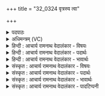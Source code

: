 +++
title = "32_0324 वृत्रस्य त्वा"

+++
<details><summary>पदपाठः</summary>

वृ꣣त्र꣡स्य꣢। त्वा꣣। श्वस꣡था꣢त्। ई꣡ष꣢꣯माणाः। वि꣡श्वे꣢꣯। दे꣣वाः꣢। अ꣣जहुः। ये꣢। स꣡खा꣢꣯यः। स। खा꣣यः। मरु꣡द्भिः꣢। इ꣣न्द्र। सख्य꣢म्। स꣣। ख्य꣢म्। ते꣣। अस्तु। अ꣡थ꣢꣯। इ꣣माः꣢। वि꣡श्वाः꣢꣯। पृ꣡त꣢꣯नाः। ज꣣यासि। ३२४।
</details>

<details><summary>अधिमन्त्रम् (VC)</summary>

- इन्द्रः
- द्युतानो मारुतः
- त्रिष्टुप्
- धैवतः
- ऐन्द्रं काण्डम्
</details>

<details><summary>हिन्दी : आचार्य रामनाथ वेदालंकार - विषयः</summary>

अगले मन्त्र में यह विषय वर्णित है कि इन्द्र वृत्र की सेनाओं को कैसे जीते।
</details>

<details><summary>हिन्दी : आचार्य रामनाथ वेदालंकार - पदार्थः</summary>

पदार्थान्वय -  प्रथम—जीवात्मा के पक्ष में। आन्तरिक देवासुरसंग्राम में अपने आत्मा को, जिसका साथ सबने छोड़ दिया है, अकेला देखकर कोई कह रहा है—(वृत्रस्य) तमोगुण के प्रधान हो जाने से उत्पन्न कामक्रोधादिरूप वृत्रासु्र की (श्वसथात्) फुंकार से (ईषमाणाः) भयभीत हो पलायन करती हुई (विश्वे देवाः) सब चक्षु, श्रोत्र आदि इन्द्रियों ने (त्वा) तुझ आत्मा को (अजहुः) अकेला छोड़ दिया है, (ये) जो इन्द्रियाँ (सखायः) पहले तेरी मित्र बनी हुई थीं। हे (इन्द्र) जीवात्मन् (मरुद्भिः) प्राणों के साथ (ते) तेरी (सख्यम्) मित्रता (अस्तु) हो, (अथ) उसके अनन्तर, तू (इमाः) इन (विश्वाः) सब (पृतनाः) काम-क्रोध आदि शत्रुओं की सेनाओं को (जयासि) जीत ले ॥ इस प्रसंग में वृत्रवध के आख्यान में ऐतरेय ब्राह्मण में लिखा है कि—इन्द्र और उसके साथी वृत्र को मारने की इच्छा से दौड़े। उसने जान लिया कि ये मुझे मारने के लिए दौड़ रहे हैं। उसने सोचा इन्हें डरा दूँ । यह सोचकर उसने उनकी ओर साँस छोड़ी, फुंकार मारी। उसकी साँस या फुंकार से भयभीत हो सब देव भाग खड़े हुए। केवल मरुतों ने इन्द्र को नहीं छोड़ा। ‘भगवन् प्रहार करो, मारो, वीरता दिखाओ’—इस प्रकार वाणी बोलते हुए वे उसके साथ उपस्थित रहे। ॠषि इसी अर्थ का दर्शन करता हुआ कह रहा है—वृत्रस्य त्वा श्वसथादीषमाणाः आदि। ऐ० ब्रा० ३।२०। यह आख्यान उक्त अर्थ को ही स्पष्ट करने के लिए है ॥ छान्दोग्य उपनिषद् की एक कथा भी इस मन्त्र के भाव को स्पष्ट करती है। वहाँ लिखा है-देव और असुरों में लड़ाई ठन गयी, दोनों प्रजापति के पुत्र थे। देव उद्गीथ को ले आये कि इससे इन्हें परास्त कर देंगे। उन्होंने नासिक्य (नासिका से आने-जानेवाले) प्राण को उद्गीथरूप में उपासा। असुरों ने उसे पाप से बींध दिया। इसी कारण नासिक्य प्राण से सुगन्धित और दुर्गन्धित दोनों प्रकार के पदार्थ सूँघता है, यतः यह पाप से बिंध चुका है। इसके बाद उन्होंने वाणी को उद्गीथरूप में उपासा। उसे भी असुरों ने पाप से बींध दिया। इसी कारण वाणी से सत्य और असत्य दोनों बोलता है, यतः यह पाप से बिंध चुकी है। इसके बाद उन्होंने आँख को उद्गीथरूप में उपासा। उसे भी असुरों ने पाप से बींध दिया। इसी कारण आँख से दर्शनीय और अदर्शनीय दोनों को देखता है। यतः यह पाप से बिंध चुकी है। फिर उन्होंने श्रोत्र को उद्गीथरूप में उपासा। उसे भी असुरों ने पाप से बींध दिया। इसी कारण श्रोत्र से श्रवणीय और अश्रवणीय दोनों सुनता है, यतः यह पाप से बिंध चुका है। तत्पश्चात् उन्होंने मन को उद्गीथरूप में उपासा। उसे भी असुरों ने पाप से बींध दिया। इसी कारण मन से उचित और अनुचित दोनों प्रकार के संकल्प करता है, यतः यह पाप से बिंध चुका है। तदनन्तर उन्होंने मुख्य प्राण को उद्गीथरूप में उपासा। असुर जब उसे भी बींधने के लिए झपटे तो वे उससे टकराकर ऐसे विध्वस्त हो गये, जैसे मिट्टी का ढेला पत्थर से टकराकर चूर-चूर हो जाता है। इस प्रकार जो मुख्य प्राण से साहचर्य कर लेता है उसके सब शत्रु ऐसे ही नष्ट हो जाते हैं, जैसे मिट्टी का ढेला पत्थर से टकराकर चूर हो जाता है। इस कथा से स्पष्ट है कि चक्षु-श्रोत्र आदि इन्द्रियाँ आत्मा की सच्ची सहायक नहीं हैं, मुख्य प्राण की ही सहायता से वह काम, क्रोधादि असुरों को परास्त करने में सफल हो सकता है ॥ द्वितीय—राष्ट्र के पक्ष में। सग्रामों में जिसका प्रजाजनों ने साथ छोड़ दिया है, ऐसे अकेले पड़े हुए राजा को राजमन्त्री कह रहा है—(वृत्रस्य) अत्याचारी शत्रु के (श्वसथात्) विनाशक शस्त्रास्त्र-समूह से (ईषमाणाः) भयभीत हो भागते हुए (विश्वे देवाः) सब प्रजाजनों ने (त्वा) आपको (अजहुः) छोड़ दिया है, (ये) जो प्रजाजन, पहले जब युद्ध उपस्थित नहीं हुआ था तब (सखायः) आपके मित्र बने हुए थे। हे (इन्द्र) राजन् ! (मरुद्भिः) वीर क्षत्रिय योद्धाओं के साथ (ते) आपकी (सख्यम्) मित्रता (अस्तु) हो, (अथ) उसके पश्चात्, आप (इमाः) इन (विश्वाः) सब (पृतनाः) युद्ध करनेवाली शत्रु-सेनाओं को (जयासि) जीत लो ॥२॥ इस मन्त्र में श्लेषालङ्कार है ॥२॥
</details>

<details><summary>हिन्दी : आचार्य रामनाथ वेदालंकार - भावार्थः</summary>

भावार्थ -  युद्ध का समय उपस्थित होने पर युद्ध में निपुण शूरवीर क्षत्रिय योद्धा ही रिपुदल से मुठभेड़ कर सकते हैं। इसी प्रकार आन्तरिक देवासुर-संग्राम में प्राण आत्मा के सहायक बनते हैं ॥२॥
</details>

<details><summary>संस्कृत : आचार्य रामनाथ वेदालंकार - विषयः</summary>

अथेन्द्रो वृत्रस्य सेनाः कथं जयेदित्याह।
</details>

<details><summary>संस्कृत : आचार्य रामनाथ वेदालंकार - पदार्थः</summary>

पदार्थान्वय -  प्रथमः—अध्यात्मपरः। देवासुरसंग्रामे स्वकीयमात्मानं विश्वैः परित्यक्तसख्यमेकाकिनं दृष्ट्वा ब्रूते—(वृत्रस्य) तमोगुणप्रधानतया जनितस्य कामक्रोधादिरूपस्य वृत्रासुरस्य (श्वसथात्) प्रश्वासात् फुंकारात्; प्राबल्यादित्यर्थः। श्वस प्राणने इति धातोर्बाहुलकादौणादिकः अथप्रत्ययः। (ईषमाणाः) भयात् पलायमानाः। ईषते भीतः पलायते। निरु० ४।२। (विश्वेदेवाः२) प्रकाशकानि सर्वाणि चक्षुःश्रोत्रादीनि इन्द्रियाणि (त्वा) त्वां जीवात्मानम् (अजहुः) अत्यजन्, (ये) यानि इन्द्रियाणि, पूर्वं तव (सखायः) मित्रभूतानि आसन्। हे (इन्द्र) जीवात्मन् ! (मरुद्भिः) प्राणैः (ते) तव (सख्यम्) सखित्वम् (अस्तु) भवतु। (अथ) मरुद्भिः सख्यस्थापनानन्तरम्, त्वम् (इमाः) एताः पुरो दृश्यमानाः (विश्वाः) समस्ताः (पृतनाः) कामक्रोधादिरिपूणां सेनाः (जयासि) जय। जि जये धातोर्लेटि रूपम् ॥ अत्र वृत्रवधाख्याने ऐतरेयब्राह्मणमाह—तं हनिष्यन्त आद्रवन्। सोऽवेन्मां वै हनिष्यन्त आद्रवन्ति। हन्त इमान् भीषया इति। तानभि प्राश्वसीत्। तस्य श्वसथादीषमाणा। विश्वेदेवा अद्रवन्। मरुतो हैनं नाजहुः। प्रहर भगवो जहि वीरयस्व इत्येवैनमेतां वाचं वदन्त उपातिष्ठन्त। तदेतद् ऋषिः पश्यन्नभ्यनूवाच वृत्रस्य त्वा श्वसथादीषमाणा इति (ऐ० ब्रा० ३।२०) ॥ एतन्मन्त्रार्थं छान्दोग्योपनिषत्कथापि विवृणोति। तथाहि—“देवासुरा ह वै यत्र संयेतिरे, उभये प्राजापत्याः। तद्ध देवा उद्गीथमाजह्रुः अनेन एनान् अभिभविष्याम इति। ते ह नासिक्यं प्राणमुद्गीथमुपासाञ्चक्रिरे। ते हासुराः पाप्मना विविधुः, तस्मात् तेनोभयं जिघ्रति सुरभि च दुर्गन्धि च, पाप्मना ह्येष विद्धः। अथ ह वाचमुद्गीथमुपासाञ्चक्रिरे। तां हासुराः पाप्मना विविधुः। तस्मात् तया उभयं वदति सत्यं चानृतं च। पाप्मना ह्येषा विद्धा। अथ ह चक्षुरुद्गीथमुपासाञ्चक्रिरे। तद्धासुराः पाप्मना विविधुः। तस्मात् तेनोभयं पश्यति दर्शनीयं चादर्शनीयं च। पाप्मना ह्येतद् विद्धम्। अथ ह श्रोत्रमुद्गीथमुपासाञ्चक्रिरे। तद्धासुराः पाप्मना विविधुः। तस्मात् तेनोभयं शृणोति, श्रवणीयं चाश्रवणीयं च। पाप्मना ह्येतद् विद्धम्। अथ ह मन उद्गीथमुपासाञ्चक्रिरे। तद्धासुराः पाप्मना विविधुः। तस्मात् तेनोभयं संकल्पयते, संकल्पनीयं चासंकल्पनीयं च। पाप्मना ह्येतद् विद्धम्। अथ य एवायं मुख्यः प्राणस्तमुद्गीथमुपासाञ्चक्रिरे। तं ह्यसुरा ऋत्वा विदध्वंसुः यथाश्मानमाखणम् ऋत्वा विध्वंसेत्। एवं यथाश्मानमाखणम् ऋत्वा विध्वंसते। एवं हैव स विध्वंसेत य एवंविदि पापं कामयते, यश्चैनमभिदासति। स एषोऽश्माखणः। छा० उ० १।२।१-८ इति। अनया कथया ज्ञायते यत् चक्षुःश्रोत्रादीनि इन्द्रियाणि आत्मनो वस्तुतः सहायकानि न सन्ति, मुख्यस्य प्राणस्यैव साहाय्येन स कामक्रोधाद्यसुरान् पराजेतुं क्षमते ॥ अथ द्वितीयः—राष्ट्रपरः। संग्रामे प्रजाजनैः परित्यक्तम् एकाकिनं राजानं राजमन्त्री ब्रूते—(वृत्रस्य) अत्याचारिणः शत्रोः (श्वसथात्) विनाशकात् शस्त्रास्त्रसमूहात्। श्वसितिः हन्तिकर्मा। निघं० २।१९। (ईषमाणाः) भयात् पलायमानाः (विश्वे देवाः) सर्वे प्रजाजनाः (त्वा) त्वां राजानम् (अजहुः) पर्यत्याक्षुः, (ये) प्रजाजनाः पूर्वं युद्धेऽनुपस्थिते (सखायः) तव मित्रभूताः अभूवन्। हे (इन्द्र) राजन् ! (मरुद्भिः) वीरैः क्षत्रियसैनिकैः (ते) तव (सख्यम्) सखित्वम् (अस्तु) भवतु, (अथ) तदनन्तरम्, त्वम् (इमाः) पुरतः उपस्थिताः (विश्वाः) सर्वाः (पृतनाः) सङ्ग्रामकारिणीः शत्रुसेनाः (जयासि) विजयस्व ॥२॥ अत्र श्लेषालङ्कारः ॥२॥
</details>

<details><summary>संस्कृत : आचार्य रामनाथ वेदालंकार - भावार्थः</summary>

भावार्थ -  उपस्थिते संङ्ग्रामकाले सङ्ग्रामकुशलाः शूराः क्षत्रिया योद्धार एव रिपुदलेन संघर्षं कर्तु पारयन्ति। तथैवाभ्यन्तरे देवासुरसंग्रामे प्राणा जीवात्मनः सहायका भवन्ति ॥२॥
</details>

<details><summary>संस्कृत : आचार्य रामनाथ वेदालंकार - पादटिप्पनी</summary>

टिप्पनी -   १. ऋ० ८।९६।७, ऋषिः तिरश्चीराङ्गिरसः द्युतानो वा मारुतः। २. ‘नैनद्देवा आप्नुवन् पूर्वमर्षत्। य० ४०।४ अत्र देवशब्देन मनःषष्ठानि श्रोत्रादीनीन्द्रियाणि गृह्यन्ते। तेषां शब्दस्पर्शरूपरसगन्धानां सत्यासत्ययोश्चार्थानां द्योतकत्वात् तान्यपि देवाः’ इति ऋ० भा० भूमिकायां वेदविषयविचारे दयानन्दः।
</details>